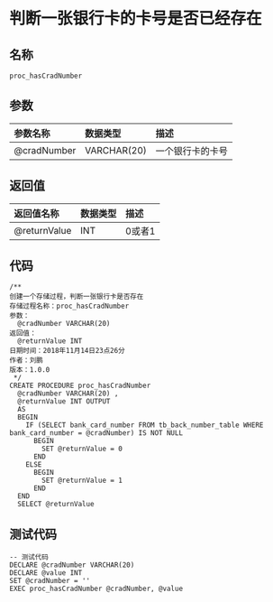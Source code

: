 # 判断一张银行卡的卡号是否已经存在

## 名称

```
proc_hasCradNumber
```

## 参数

| 参数名称 | 数据类型 | 描述 |
| :--- | :--- | :--- |
| @cradNumber | VARCHAR\(20\) | 一个银行卡的卡号 |

## 返回值

| 返回值名称 | 数据类型 | 描述 |
| :--- | :--- | :--- |
| @returnValue | INT | 0或者1 |

## 代码

```
/**
创建一个存储过程，判断一张银行卡是否存在
存储过程名称：proc_hasCradNumber
参数：
  @cradNumber VARCHAR(20)
返回值：
  @returnValue INT
日期时间：2018年11月14日23点26分
作者：刘鹏
版本：1.0.0
 */
CREATE PROCEDURE proc_hasCradNumber
  @cradNumber VARCHAR(20) ,
  @returnValue INT OUTPUT
  AS
  BEGIN
    IF (SELECT bank_card_number FROM tb_back_number_table WHERE bank_card_number = @cradNumber) IS NOT NULL
      BEGIN
        SET @returnValue = 0
      END
    ELSE
      BEGIN
        SET @returnValue = 1
      END
  END
  SELECT @returnValue
```

## 测试代码

```
-- 测试代码
DECLARE @cradNumber VARCHAR(20)
DECLARE @value INT
SET @cradNumber = ''
EXEC proc_hasCradNumber @cradNumber, @value
```



